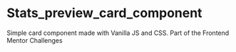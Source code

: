 # Stats_preview_card_component
Simple card component made with Vanilla JS and CSS.  Part of the Frontend Mentor Challenges
